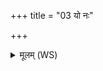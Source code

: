 +++
title = "03 यो नः"

+++
<details><summary>मूलम् (WS)</summary>

यो नः शपादशपतः शपतो यश्च नः शपात् ।  
वृक्ष इव विद्युता हत आ मूलादनु शुष्यतु ॥ ३ ॥ तु. शौ.सं. ७.५९  
शप्तारं यन्तु शपथा यः सुहार्त्तेन नः सह ।  
जिह्वा श्लोक्ष्णरय दुर्हार्दः पृष्टीरपि शूणीमसि ॥ ४ ॥
</details>